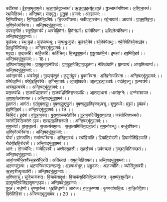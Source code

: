 

  
उदी॑राथां। ई॒रा॒था॒मृ॒ता॒य॒ते। ऋ॒ता॒य॒तेयु॒ञ्जाथां॑। ऋ॒त॒य॒त॒इत्यृ॑त॒ऽय॒ते। यु॒ञ्जाथा॑मश्विना। अ॒श्वि॒ना॒रथं॑। रथ॒मिति॒रथं॑।। अन्ति॒षत्। सद्भू॑तु। भू॒तु॒वां॒। वा॒मव॑:। अव॒इत्यव॑:।।  
नि॒मिष॑श्चित्। नि॒मिष॒इति॑नि॒ऽमिष॑:। चि॒ज्जवी॑यसा। जवी॑यसा॒रथे॑न। रथे॒नाया॑तं। आया॑तं। या॒त॒म॒श्वि॒ना॒। अ॒श्वि॒नेत्य॑श्विना।। अन्ति॒षद्भू॑तुवा॒मव॑:।।  
उप॑स्तृणीतं। स्तृ॒णी॒त॒मत्र॑ये। अत्र॑येहि॒मेन॑। हि॒मेन॑घ॒र्मं। घ॒र्मम॑श्विना। अ॒श्वि॒नेत्य॑श्विना।। अन्ति॒षद्भू॑तुवा॒मव॑:।।  
कुह॑स्थ:। स्थ॒:कुह॑। कुह॑जग्मथु:। ज॒ग्म॒थु॒:कुह॑। कुह॑श्ये॒नेव॑। श्ये॒नेव॑पेतथु:। श्ये॒नेवेति॑श्ये॒नाऽइ॑व। पे॒त॒थु॒रिति॑पेतथु:।। अन्ति॒षद्भू॑तुवा॒मव॑:।।  
यद॒द्य। अ॒द्यकर्हि॑। कर्हि॒कर्हि॑। कर्हि॑चित्। चि॒च्छु॒श्रू॒या॒तं॑। शु॒श्रू॒यात॑मि॒मं। इ॒मंहवं॑। हव॒मिति॒हवं॑।। अन्ति॒षद्भू॑तुवा॒मव॑:।। 18।।  
अ॒श्विना॑याम॒हूत॑मा। या॒म॒हूत॑मा॒नेदि॑ष्ठं। या॒म॒हूत॒मेति॑या॒म॒ऽहूत॑मा। नेदि॑ष्ठंयामि। या॒म्याप्यं॑। आप्य॒मित्याप्यं॑।। अन्ति॒षद्भू॑तुवा॒मव॑:।।  
अव॑न्त॒मत्र॑ये। अत्र॑येगृ॒हं। गृ॒हङ्कृ॑णु॒तं। कृ॒णु॒तंयु॒वं। यु॒वम॑श्विना। अ॒श्वि॒नेत्य॑श्विना।। अन्ति॒षद्भू॑तुवा॒मव॑:।।  
वरे॑थेअ॒ग्निं। वरे॑थे॒इति॒वरे॑थे। अ॒ग्निमा॒तप॑:। आ॒तपो॒वद॑ते। आ॒तप॒इत्या॒ऽतप॑:। वद॑तेव॒ल्गु। व॒ल्ग्वत्र॑ये। अत्र॑य॒इत्यत्र॑ये।। अन्ति॒षद्भू॑तुवा॒मव॑:।।  
प्रस॒प्तव॑ध्रि:। स॒प्तव॑ध्रिरा॒शसा॑। स॒प्तव॑ध्रि॒रिति॑स॒प्तऽव॑ध्रि:। आ॒शसा॒धारां॑। धारा॑म॒ग्ने:। अ॒ग्नेरा॑शायत। अ॒शा॒य॒तेत्य॑शायत।। अन्ति॒षद्भू॑तुवा॒मव॑:।।  
इ॒हाग॑तं। आग॑तं। ग॒तं॒वृ॒ष॒ण्व॒सू॒। वृ॒ष॒ण्व॒सू॒॒शृ॒णु॒तं। वृ॒ष॒ण्व॒सू॒इति॑वृषण्ऽवसू। शृ॒णु॒तम्मे॑। म॒इ॒मं। इ॒मंहवं॑। हव॒मिति॒हवं॑।। अन्ति॒षद्भू॑तुवा॒मव॑:।। 19 ।।  
किमि॒दं। इ॒दंवां॑। वां॒पु॒रा॒ण॒वत्। पु॒रा॒ण॒वज्जर॑तोरिव। पु॒रा॒ण॒वदिति॑पु॒रा॒ण॒ऽवत्। जर॑तोरिवशस्यते। जर॑तोरि॒वेति॒जर॑तो:ऽइव। श॒स्य॒त॒इति॑शस्यते।। अन्ति॒षद्भू॑तुवा॒मव॑:।।  
स॒मा॒नंवां॑। वां॒स॒जा॒त्यं॑। स॒जात्यं॑समा॒न:। स॒जा॒त्यमिति॑स॒ऽजा॒त्यं॑। स॒मा॒नोबन्धु॑:। बन्धु॑रश्विना। अ॒श्वि॒नेत्य॑श्विना।। अन्ति॒षद्भू॑तुवा॒मव॑:।।  
योवां॑। वां॒रजां॑सि। रजां॑स्यश्विना। अ॒श्वि॒ना॒रथ॑:। रथो॑वि॒या॑ति। वि॒याति॒रोद॑सी। वि॒यातीति॑वि॒ऽयाति॑। रोद॑सी॒इति॒रोद॑सी।। अन्ति॒षद्भू॑तुवा॒मव॑:।।  
आन॑:। नो॒गव्ये॑भि:। गव्ये॑भि॒रश्वै॑:। अश्वै॑स्स॒हस्रै॑:। स॒हस्रै॒रुप॑। उप॑गच्छतं। ग॒च्छ॒त॒मिति॑गच्छतं।। अन्ति॒षद्भू॑तुवा॒मव॑:।।  
आनो॒गव्ये॑भि॒रश्वै॑स्स॒हस्रे॑भि॒रति॑। अति॑ख्यतं। ख्य॒त॒मिति॑ख्यतं।। अन्ति॒षद्भू॑तुवा॒मव॑:।।  
अ॒रु॒णप्सु॑रु॒षा:। अ॒रु॒णप्स्वित्य॑रु॒णऽप्सु॑:। अ॒रु॒षाअ॑भूत्। अ॒भू॒दक॑:। अक॒र्ज्योति॑:। ज्योति॑रृ॒ताव॑री। ऋ॒तव॒रीत्यृ॒तऽव॑री।। अन्ति॒षद्भू॑तुवा॒मव॑:।।  
अ॒श्विना॒सु। सुवि॒चाक॑शत्। वि॒चाक॑शद्वृ॒क्षं। वि॒चाक॑श॒दिति॑वि॒ऽचाक॑शत्। वृ॒क्षम्प॑र॒शुमाँइ॑व। प॒र॒शुमानि॒वेति॑प॒र॒शुमान्ऽइ॑व।। अन्ति॒षद्भू॑तुवा॒मव॑:।।  
पुर॒न्न। नधृ॑ष्णॊ। धृ॒ष्ण्वा॒रु॑ज। धृ॒इति॑धृष्णॊ। आरु॑ज। रु॒ज॒कृ॒ष्णया॑। कृ॒ष्णया॑बाधि॒त:। बा॒धि॒तोवि॒शा। वि॒शेति॑वि॒शा।। अन्तिषद्भूतुवामव:।। 20 ।।  
